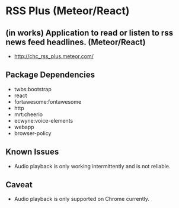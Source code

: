 # RSS Plus (Meteor/React)

## (in works) Application to read or listen to rss news feed headlines. (Meteor/React)
* http://chc_rss_plus.meteor.com/

## Package Dependencies
* twbs:bootstrap
* react
* fortawesome:fontawesome
* http
* mrt:cheerio
* ecwyne:voice-elements
* webapp
* browser-policy

## Known Issues
* Audio playback is only working intermittently and is not reliable.

## Caveat
* Audio playback is only supported on Chrome currently.
